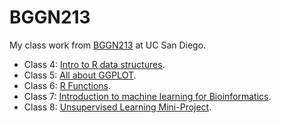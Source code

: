 # BGGN213
My class work from [BGGN213](https://bioboot.github.io/bggn213_F24/schedule/) at UC San Diego. 



- Class 4: [Intro to R data structures](https://github.com/SydneyTabatha/bggn213_github/blob/main/class_04/first_script.pdf).
- Class 5: [All about GGPLOT](https://github.com/SydneyTabatha/bggn213_github/blob/main/class05/class05.qmd).
- Class 6: [R Functions](https://github.com/SydneyTabatha/bggn213_github/blob/main/lab%206/lab%206.qmd).
- Class 7: [Introduction to machine learning for Bioinformatics](https://github.com/SydneyTabatha/bggn213_github/blob/main/lab%207/lab7.qmd).
- Class 8: [Unsupervised Learning Mini-Project](). 
